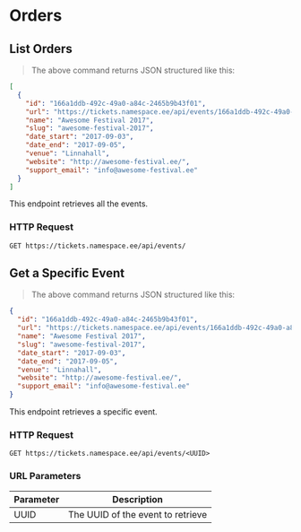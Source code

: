 # Orders

## List Orders

> The above command returns JSON structured like this:

```json
[
  {
    "id": "166a1ddb-492c-49a0-a84c-2465b9b43f01",
    "url": "https://tickets.namespace.ee/api/events/166a1ddb-492c-49a0-a84c-2465b9b43f01/",
    "name": "Awesome Festival 2017",
    "slug": "awesome-festival-2017",
    "date_start": "2017-09-03",
    "date_end": "2017-09-05",
    "venue": "Linnahall",
    "website": "http://awesome-festival.ee/",
    "support_email": "info@awesome-festival.ee"
  }
]
```

This endpoint retrieves all the events.

### HTTP Request

`GET https://tickets.namespace.ee/api/events/`

## Get a Specific Event

> The above command returns JSON structured like this:

```json
{
  "id": "166a1ddb-492c-49a0-a84c-2465b9b43f01",
  "url": "https://tickets.namespace.ee/api/events/166a1ddb-492c-49a0-a84c-2465b9b43f01/",
  "name": "Awesome Festival 2017",
  "slug": "awesome-festival-2017",
  "date_start": "2017-09-03",
  "date_end": "2017-09-05",
  "venue": "Linnahall",
  "website": "http://awesome-festival.ee/",
  "support_email": "info@awesome-festival.ee"
}
```

This endpoint retrieves a specific event.

### HTTP Request

`GET https://tickets.namespace.ee/api/events/<UUID>`

### URL Parameters

Parameter | Description
--------- | -----------
UUID      | The UUID of the event to retrieve
